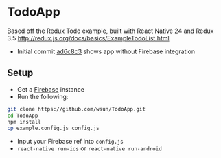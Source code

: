 # TodoApp
Based off the Redux Todo example, built with React Native 24 and Redux 3.5 http://redux.js.org/docs/basics/ExampleTodoList.html
- Initial commit [ad6c8c3](https://github.com/wsun/TodoApp/commit/ad6c8c31ed59b9e80e001230d8b7c7ffcdf102d3) shows app without Firebase integration

## Setup
- Get a [Firebase](https://www.firebase.com) instance
- Run the following:
```bash
git clone https://github.com/wsun/TodoApp.git
cd TodoApp
npm install
cp example.config.js config.js
```
- Input your Firebase ref into `config.js`
- `react-native run-ios` or `react-native run-android`
